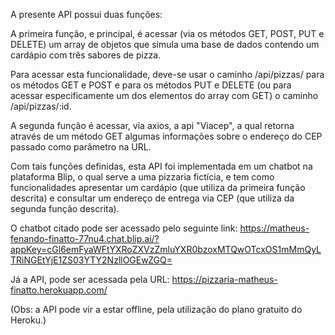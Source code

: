 A presente API possui duas funções:

A primeira função, e principal, é acessar (via os métodos GET, POST, PUT e DELETE) um array de objetos que simula uma base de dados contendo um cardápio com três sabores de pizza.

Para acessar esta funcionalidade, deve-se usar o caminho /api/pizzas/ para os métodos GET e POST e para os métodos PUT e DELETE (ou para acessar especificamente um dos elementos do array com GET) o caminho /api/pizzas/:id. 



A segunda função é acessar, via axios, a api "Viacep", a qual retorna através de um método GET algumas informações sobre o endereço do CEP passado como parâmetro na URL.


Com tais funções definidas, esta API foi implementada em um chatbot na plataforma Blip, o qual serve a uma pizzaria fictícia, e tem como funcionalidades apresentar um cardápio (que utiliza da primeira função descrita) e consultar um endereço de entrega via CEP (que utiliza da segunda função descrita).

O chatbot citado pode ser acessado pelo seguinte link: https://matheus-fenando-finatto-77nu4.chat.blip.ai/?appKey=cGl6emFyaWFtYXRoZXVzZmluYXR0bzoxMTQwOTcxOS1mMmQyLTRiNGEtYjE1ZS03YTY2NzllOGEwZGQ=

Já a API, pode ser acessada pela URL:
https://pizzaria-matheus-finatto.herokuapp.com/

(Obs: a API pode vir a estar offline, pela utilização do plano gratuito do Heroku.)

